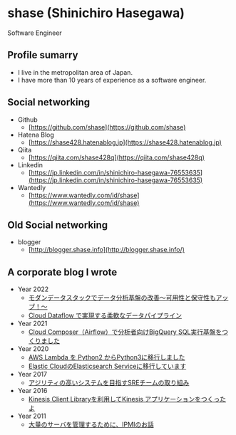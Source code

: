 # shase (Shinichiro Hasegawa)

Software Engineer

## Profile sumarry
- I live in the metropolitan area of Japan.
- I have more than 10 years of experience as a software engineer.

## Social networking

- Github
  - [https://github.com/shase](https://github.com/shase)
- Hatena Blog
  - [https://shase428.hatenablog.jp](https://shase428.hatenablog.jp)
- Qiita
  - [https://qiita.com/shase428q](https://qiita.com/shase428q)
- Linkedin
  - [https://jp.linkedin.com/in/shinichiro-hasegawa-76553635](https://jp.linkedin.com/in/shinichiro-hasegawa-76553635)
- Wantedly
  - [https://www.wantedly.com/id/shase](https://www.wantedly.com/id/shase)

## Old Social networking

- blogger
  - [http://blogger.shase.info](http://blogger.shase.info/)

## A corporate blog I wrote


- Year 2022
  - [モダンデータスタックでデータ分析基盤の改善〜可用性と保守性もアップ！〜](https://moneyforward.com/engineers_blog/2022/11/16/modern-data-stack/)
  - [Cloud Dataflow で実現する柔軟なデータパイプライン](https://blog.studysapuri.jp/entry/2022/02/22/110000)
- Year 2021
  - [Cloud Composer（Airflow）で分析者向けBigQuery SQL実行基盤をつくりました](https://quipper.hatenablog.com/entry/2021/06/16/080000)
- Year 2020
  - [AWS Lambda を Python2 からPython3に移行しました](https://quipper.hatenablog.com/entry/2020/11/27/100000)
  - [Elastic CloudのElasticsearch Serviceに移行しています](https://quipper.hatenablog.com/entry/2020/06/25/080000)
- Year 2017
  - [アジリティの高いシステムを目指すSREチームの取り組み](https://engineer.recruit-lifestyle.co.jp/techblog/2017-08-31-hpb-replace-sre/)
- Year 2016
  - [Kinesis Client Libraryを利用してKinesis アプリケーションをつくったよ](https://engineer.recruit-lifestyle.co.jp/techblog/2016-12-26-kcl-application/)
- Year 2011
  - [大量のサーバを管理するために、IPMIのお話](https://ameblo.jp/principia-ca/entry-10983675114.html)
